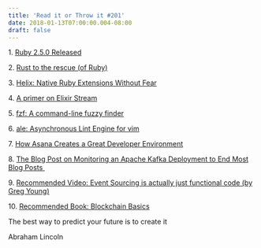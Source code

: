 ```yaml
---
title: 'Read it or Throw it #201'
date: 2018-01-13T07:00:00.004-08:00
draft: false
---
```


1. [Ruby 2.5.0 Released](https://www.ruby-lang.org/en/news/2017/12/25/ruby-2-5-0-released/)

2. [Rust to the rescue (of Ruby)](https://medium.com/@fbzga/rust-to-the-rescue-of-ruby-2067f5e1dc25)

3. [Helix: Native Ruby Extensions Without Fear](https://usehelix.com/)

4. [A primer on Elixir Stream](http://ananthakumaran.in/2017/11/28/stream.html)

5. [fzf: A command-line fuzzy finder](https://github.com/junegunn/fzf)

6. [ale: Asynchronous Lint Engine for vim](https://github.com/w0rp/ale)

7. [How Asana Creates a Great Developer Environment](https://blog.asana.com/2017/07/developer-environment-making-it-reliable-by-making-it-fast-to-reset/)

8. [The Blog Post on Monitoring an Apache Kafka Deployment to End Most Blog Posts ](https://www.confluent.io/blog/blog-post-on-monitoring-an-apache-kafka-deployment-to-end-most-blog-posts)

9. [Recommended Video: Event Sourcing is actually just functional code (by Greg Young)](https://www.youtube.com/watch?v=kZL41SMXWdM)

10. [Recommended Book: Blockchain Basics](https://www.amazon.com/Blockchain-Basics-Non-Technical-Introduction-Steps/dp/1484226038)

  

The best way to predict your future is to create it

Abraham Lincoln